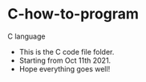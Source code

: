 # C-how-to-program
C language
- This is the C code file folder.
- Starting from Oct 11th 2021.
- Hope everything goes well!
